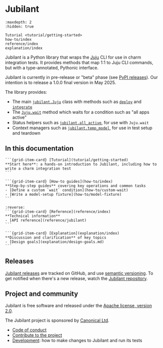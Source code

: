 # Jubilant

```{toctree}
:maxdepth: 2
:hidden: true

Tutorial <tutorial/getting-started>
how-to/index
reference/index
explanation/index
```

Jubilant is a Python library that wraps the [Juju](https://juju.is/) CLI for use in charm integration tests. It provides methods that map 1:1 to Juju CLI commands, but with a type-annotated, Pythonic interface.

Jubilant is currently in pre-release or "beta" phase (see [PyPI releases](https://pypi.org/project/jubilant/#history)). Our intention is to release a 1.0.0 final version in May 2025.

The library provides:

- The main [`jubilant.Juju`](/reference/jubilant/#jubilant.Juju) class with methods such as [`deploy`](/reference/jubilant/#jubilant.Juju.deploy) and [`integrate`](/reference/jubilant/#jubilant.Juju.integrate)
- The [`Juju.wait`](/reference/jubilant/#jubilant.Juju.wait) method which waits for a condition such as "all apps active"
- Status helpers such as [`jubilant.all_active`](/reference/jubilant/#jubilant.all_active), for use with `Juju.wait`
- Context managers such as [`jubilant.temp_model`](/reference/jubilant/#jubilant.temp_model), for use in test setup and teardown


## In this documentation

````{grid} 1 1 2 2
```{grid-item-card} [Tutorial](tutorial/getting-started)
**Start here**: a hands-on introduction to Jubilant, including how to write a charm integration test
```

```{grid-item-card} [How-to guides](how-to/index)
**Step-by-step guides** covering key operations and common tasks
- [Define a custom `wait` condition](how-to/custom-wait)
- [Write a model-setup fixture](how-to/model-fixture)
```
````

````{grid} 1 1 2 2
:reverse:
```{grid-item-card} [Reference](reference/index)
**Technical information**
- [API reference](reference/jubilant)
```

```{grid-item-card} [Explanation](explanation/index)
**Discussion and clarification** of key topics
- [Design goals](explanation/design-goals.md)
```
````


## Releases

[Jubilant releases](https://github.com/canonical/jubilant/releases) are tracked on GitHub, and use [semantic versioning](https://semver.org/). To get notified when there's a new release, watch the [Jubilant repository](https://github.com/canonical/jubilant).


## Project and community

Jubilant is free software and released under the [Apache license, version 2.0](https://www.apache.org/licenses/LICENSE-2.0).

The Jubilant project is sponsored by [Canonical Ltd](https://www.canonical.com).

- [Code of conduct](https://ubuntu.com/community/ethos/code-of-conduct)
- [Contribute to the project](https://github.com/canonical/jubilant?tab=readme-ov-file#contributing-and-developing)
- [Development](https://github.com/canonical/jubilant?tab=readme-ov-file#contributing-and-developing): how to make changes to Jubilant and run its tests
